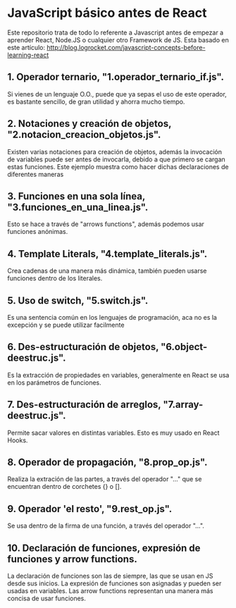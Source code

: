 # JavaScript básico antes de React
Este repositorio trata de todo lo referente a Javascript antes de empezar a aprender React, Node.JS o cualquier otro Framework de JS.
Esta basado en este artículo: http://blog.logrocket.com/javascript-concepts-before-learning-react

## 1. Operador ternario, "1.operador_ternario_if.js".
Si vienes de un lenguaje O.O., puede que ya sepas el uso de este operador, es bastante sencillo, de gran utilidad y ahorra mucho tiempo.

## 2. Notaciones y creación de objetos, "2.notacion_creacion_objetos.js".
Existen varias notaciones para creación de objetos, además la invocación de variables puede ser antes de invocarla, debido a que primero se cargan estas funciones. Este ejemplo muestra como hacer dichas declaraciones de diferentes maneras

## 3. Funciones en una sola línea, "3.funciones_en_una_linea.js".
Esto se hace a través de "arrows functions", además podemos usar funciones anónimas.

## 4. Template Literals, "4.template_literals.js".
Crea cadenas de una manera más dinámica, también pueden usarse funciones dentro de los literales.

## 5. Uso de switch, "5.switch.js".
Es una sentencia común en los lenguajes de programación, aca no es la excepción y se puede utilizar facilmente

## 6. Des-estructuración de objetos, "6.object-deestruc.js".
Es la extracción de propiedades en variables, generalmente en React se usa en los parámetros de funciones.

## 7. Des-estructuración de arreglos, "7.array-deestruc.js".
Permite sacar valores en distintas variables. Esto es muy usado en React Hooks.

## 8. Operador de propagación, "8.prop_op.js".
Realiza la extración de las partes, a través del operador "..." que se encuentran dentro de corchetes {} o [].

## 9. Operador 'el resto', "9.rest_op.js".
Se usa dentro de la firma de una función, a través del operador "...".

## 10. Declaración de funciones, expresión de funciones y arrow functions.
La declaración de funciones son las de siempre, las que se usan en JS desde sus inicios.
La expresión de funciones son asignadas y pueden ser usadas en variables.
Las arrow functions representan una manera más concisa de usar funciones.
